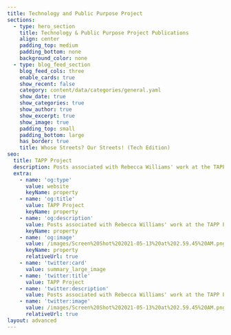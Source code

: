```yaml
---
title: Technology and Public Purpose Project
sections:
  - type: hero_section
    title: Technology & Public Purpose Project Publications
    align: center
    padding_top: medium
    padding_bottom: none
    background_color: none
  - type: blog_feed_section
    blog_feed_cols: three
    enable_cards: true
    show_recent: false
    category: content/data/categories/general.yaml
    show_date: true
    show_categories: true
    show_author: true
    show_excerpt: true
    show_image: true
    padding_top: small
    padding_bottom: large
    has_border: true
    title: Whose Streets? Our Streets! (Tech Edition)
seo:
  title: TAPP Project
  description: Posts associated with Rebecca Williams' work at the TAPP Project
  extra:
    - name: 'og:type'
      value: website
      keyName: property
    - name: 'og:title'
      value: TAPP Project
      keyName: property
    - name: 'og:description'
      value: Posts associated with Rebecca Williams' work at the TAPP Project
      keyName: property
    - name: 'og:image'
      value: /images/Screen%20Shot%202021-05-13%20at%202.59.45%20AM.png
      keyName: property
      relativeUrl: true
    - name: 'twitter:card'
      value: summary_large_image
    - name: 'twitter:title'
      value: TAPP Project
    - name: 'twitter:description'
      value: Posts associated with Rebecca Williams' work at the TAPP Project
    - name: 'twitter:image'
      value: /images/Screen%20Shot%202021-05-13%20at%202.59.45%20AM.png
      relativeUrl: true
layout: advanced
---
```

